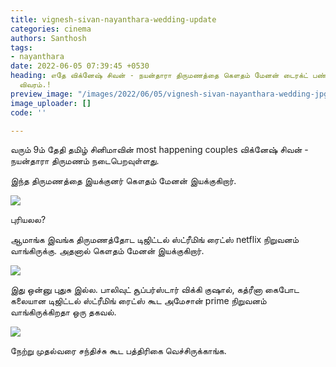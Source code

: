 ```yaml
---
title: vignesh-sivan-nayanthara-wedding-update
categories: cinema
authors: Santhosh
tags:
- nayanthara
date: 2022-06-05 07:39:45 +0530
heading: எதே விக்னேஷ் சிவன் - நயன்தாரா திருமணத்தை கெளதம் மேனன் டைரக்ட் பண்றாரா? முழு
  விவரம்.!
preview_image: "/images/2022/06/05/vignesh-sivan-nayanthara-wedding-jpg.jpeg"
image_uploader: []
code: ''

---
```


வரும் 9ம் தேதி தமிழ் சினிமாவின் most happening couples விக்னேஷ் சிவன் - நயன்தாரா திருமணம் நடைபெறவுள்ளது.

இந்த திருமணத்தை இயக்குனர் கௌதம் மேனன் இயக்குகிறார்.

![](/images/2022/06/05/vignesh-nayan-jpg.jpeg)

புரியலல?

ஆமாங்க இவங்க திருமணத்தோட டிஜிட்டல் ஸ்ட்ரீமிங் ரைட்ஸ் netflix நிறுவனம் வாங்கிருக்கு. அதனால் கெளதம் மேனன் இயக்குகிறார்.

![](/images/2022/06/05/vignesh-nayan-2-jpg.jpeg)

இது ஒன்னு புதுசு இல்ல. பாலிவுட் சூப்பர்ஸ்டார் விக்கி குஷால், கத்ரீனா கைபோட கலையான டிஜிட்டல் ஸ்ட்ரீமிங் ரைட்ஸ் கூட அமேசான் prime நிறுவனம் வாங்கிருக்கிறதா ஒரு தகவல்.

![](/images/2022/06/05/vignesh-nayan-1-jpg.jpeg)

நேற்று முதல்வரை சந்திச்சு கூட பத்திரிகை வெச்சிருக்காங்க.
